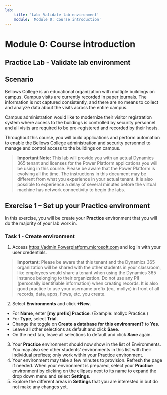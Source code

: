 ```yaml
---
lab:
    title: 'Lab: Validate lab environment'
    module: 'Module 0: Course introduction'
---
```



Module 0: Course introduction
========================

## Practice Lab - Validate lab environment 

Scenario
--------
Bellows College is an educational organization with multiple buildings on campus. 
Campus visits are currently recorded in paper journals. The information is not captured consistently, 
and there are no means to collect and analyze data about the visits across the entire campus. 

Campus administration would like to modernize their visitor registration system where access to the 
buildings is controlled by security personnel and all visits are required to be pre-registered and recorded by their hosts.

Throughout this course, you will build applications and perform automation to enable the Bellows College administration 
and security personnel to manage and control access to the buildings on campus.


> **Important Note:** This lab will provide you with an actual Dynamics 365 tenant 
and licenses for the Power Platform applications you will be using in this course. 
Please be aware that the Power Platform is evolving all the time. The 
instructions in this document may be different from what you experience in your actual tenant. 
It is also possible to experience a delay of several minutes before the virtual machine has 
network connectivity to begin the labs.

Exercise 1 – Set up your Practice environment
---------------------------------------------------
In this exercise, you will be create your **Practice** environment that you will do the majority of your lab work in.
### Task 1 - Create environment
1.	Access https://admin.Powerplatform.microsoft.com and log in with your user credentials.

> **Important:** Please be aware that this tenant and the Dynamics 365 organization will be shared with the other students in your classroom, like employees would share a tenant when using the Dynamics 365 instance belonging to their organization. Do not use any PII (personally identifiable information) when creating records. It is also good practice to use your username prefix (ex., mollyc) in front of all records, data, apps, flows, etc. you create.

2.	Select **Environments** and click **+New**.
  *	For **Name**, enter **[my prefix] Practice**. (Example: mollyc Practice.)
  *	For **Type**, select **Trial**.
  *	Change the toggle on **Create a database for this environment?** to **Yes**.
  *	Leave all other selections as default and click **Save**.
  *	On the next tab, leave all selections to default and click **Save** again.
3.	Your **Practice** environment should now show in the list of Environments. You may also see other students' environments in this list with their individual prefixes; only work within your Practice environment.
4.	Your environment may take a few minutes to provision. Refresh the page if needed. When your environment is prepared, select your **Practice** environment by clicking on the ellipses next to its name to expand the drop down menu and select **Settings**.
5.	Explore the different areas in **Settings** that you are interested in but do not make any changes yet.
